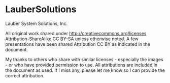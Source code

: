 LauberSolutions
===============

Lauber System Solutions, Inc.

All original work shared under http://creativecommons.org/licenses
Attribution-ShareAlike CC BY-SA unless otherwise noted.
A few presentations have been shared Attribution CC BY as indicated in the document.

My thanks to others who share with similar licenses - especially the images - or who have provided permission to use. All attributions are included in the document as used. If I miss any, please let me know so I can provide the correct attribution.

